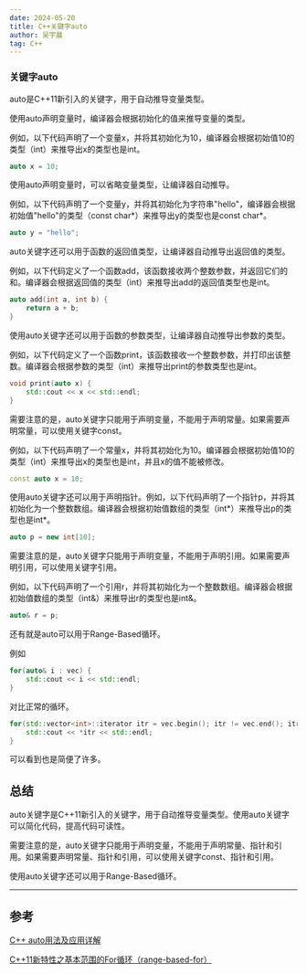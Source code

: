 ```yaml
---
date: 2024-05-20
title: C++关键字auto
author: 吴宇晨
tag: C++
---
```


### 关键字auto

auto是C++11新引入的关键字，用于自动推导变量类型。

使用auto声明变量时，编译器会根据初始化的值来推导变量的类型。

例如，以下代码声明了一个变量x，并将其初始化为10，编译器会根据初始值10的类型（int）来推导出x的类型也是int。

```cpp
auto x = 10;
```
  
使用auto声明变量时，可以省略变量类型，让编译器自动推导。

例如，以下代码声明了一个变量y，并将其初始化为字符串"hello"，编译器会根据初始值"hello"的类型（const char\*）来推导出y的类型也是const char\*。

```cpp
auto y = "hello";
```

auto关键字还可以用于函数的返回值类型，让编译器自动推导出返回值的类型。

例如，以下代码定义了一个函数add，该函数接收两个整数参数，并返回它们的和。编译器会根据返回值的类型（int）来推导出add的返回值类型也是int。

```cpp
auto add(int a, int b) {
    return a + b;
}
```

使用auto关键字还可以用于函数的参数类型，让编译器自动推导出参数的类型。

例如，以下代码定义了一个函数print，该函数接收一个整数参数，并打印出该整数。编译器会根据参数的类型（int）来推导出print的参数类型也是int。

```cpp
void print(auto x) {
    std::cout << x << std::endl;
}
```

需要注意的是，auto关键字只能用于声明变量，不能用于声明常量。如果需要声明常量，可以使用关键字const。

例如，以下代码声明了一个常量x，并将其初始化为10。编译器会根据初始值10的类型（int）来推导出x的类型也是int，并且x的值不能被修改。

```cpp
const auto x = 10;
```

使用auto关键字还可以用于声明指针。例如，以下代码声明了一个指针p，并将其初始化为一个整数数组。编译器会根据初始值数组的类型（int\*）来推导出p的类型也是int\*。

```cpp
auto p = new int[10];
```

需要注意的是，auto关键字只能用于声明变量，不能用于声明引用。如果需要声明引用，可以使用关键字引用。

例如，以下代码声明了一个引用r，并将其初始化为一个整数数组。编译器会根据初始值数组的类型（int\&）来推导出r的类型也是int\&。

```cpp
auto& r = p;
```

还有就是auto可以用于Range-Based循环。

例如

```cpp
for(auto& i : vec) {
    std::cout << i << std::endl;
}
```

对比正常的循环。

```cpp
for(std::vector<int>::iterator itr = vec.begin(); itr != vec.end(); itr++) {
    std::cout << *itr << std::endl;
}
```

可以看到也是简便了许多。

## 总结

auto关键字是C++11新引入的关键字，用于自动推导变量类型。使用auto关键字可以简化代码，提高代码可读性。

需要注意的是，auto关键字只能用于声明变量，不能用于声明常量、指针和引用。如果需要声明常量、指针和引用，可以使用关键字const、指针和引用。

使用auto关键字还可以用于Range-Based循环。

---

## 参考

[C++ auto用法及应用详解](https://blog.csdn.net/weixin_43744293/article/details/117440727)

[C++11新特性之基本范围的For循环（range-based-for）](https://blog.csdn.net/hailong0715/article/details/54172848)
